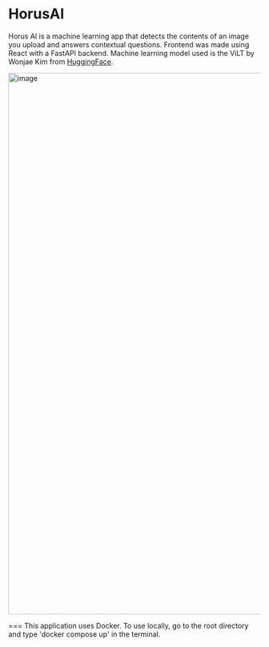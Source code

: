 # HorusAI
Horus AI is a machine learning app that detects the contents of an image you upload and answers contextual questions. Frontend was made using React with a FastAPI backend. Machine learning model used is the ViLT by Wonjae Kim from [HuggingFace](https://huggingface.co/dandelin/vilt-b32-finetuned-vqa).

<img width="1082" alt="image" src="https://github.com/jard-io/horus-ai/assets/50737321/3b96e523-a6ca-45aa-9b5e-703c0c0fbf11">

=== This application uses Docker. To use locally, go to the root directory and type 'docker compose up' in the terminal.
